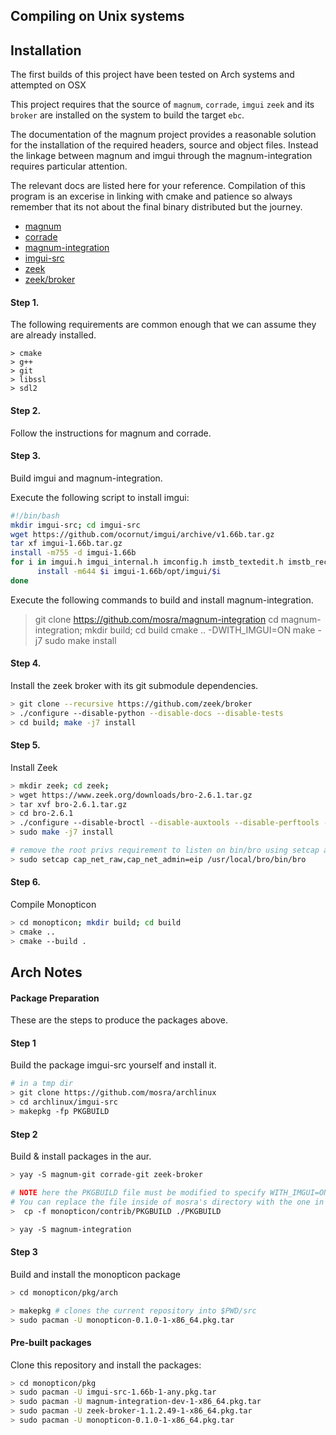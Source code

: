 ## Compiling on Unix systems

## Installation
The first builds of this project have been tested on Arch systems and attempted on OSX

This project requires that the source of `magnum`, `corrade`, `imgui` `zeek` and its `broker` are installed on the system to build the target `ebc`.

The documentation of the magnum project provides a reasonable solution for the installation of the required headers, source and object files. Instead the linkage between magnum and imgui through the magnum-integration requires particular attention.

The relevant docs are listed here for your reference. Compilation of this program is an excerise in linking with cmake and patience so always remember that its not about the final binary distributed but the journey.

- [magnum](https://doc.magnum.graphics/magnum/building.html)
- [corrade](https://doc.magnum.graphics/corrade/building-corrade.html)
- [magnum-integration](https://doc.magnum.graphics/magnum/building-integration.html)
- [imgui-src](https://github.com/mosra/archlinux/tree/master/imgui-src)
- [zeek](https://docs.zeek.org/en/stable/install/install.html)
- [zeek/broker](https://github.com/zeek/broker)


#### Step 1.

The following requirements are common enough that we can assume they are already installed.

```
> cmake
> g++
> git
> libssl
> sdl2
```

#### Step 2.

Follow the instructions for magnum and corrade.


#### Step 3.

Build imgui and magnum-integration.

Execute the following script to install imgui:

```bash
#!/bin/bash
mkdir imgui-src; cd imgui-src
wget https://github.com/ocornut/imgui/archive/v1.66b.tar.gz
tar xf imgui-1.66b.tar.gz
install -m755 -d imgui-1.66b
for i in imgui.h imgui_internal.h imconfig.h imstb_textedit.h imstb_rectpack.h imstb_truetype.h imgui.cpp imgui_widgets.cpp imgui_draw.cpp imgui_demo.cpp; do
      install -m644 $i imgui-1.66b/opt/imgui/$i
done
```

Execute the following commands to build and install magnum-integration.

> git clone https://github.com/mosra/magnum-integration
> cd magnum-integration; mkdir build; cd build
> cmake .. -DWITH_IMGUI=ON
> make -j7
> sudo make install


#### Step 4.

Install the zeek broker with its git submodule dependencies.

```bash
> git clone --recursive https://github.com/zeek/broker
> ./configure --disable-python --disable-docs --disable-tests
> cd build; make -j7 install
```

#### Step 5.

Install Zeek

```bash
> mkdir zeek; cd zeek;
> wget https://www.zeek.org/downloads/bro-2.6.1.tar.gz
> tar xvf bro-2.6.1.tar.gz
> cd bro-2.6.1
> ./configure --disable-broctl --disable-auxtools --disable-perftools --disable-python --disable-broker-tests
> sudo make -j7 install

# remove the root privs requirement to listen on bin/bro using setcap as the current user
> sudo setcap cap_net_raw,cap_net_admin=eip /usr/local/bro/bin/bro
```

#### Step 6.

Compile Monopticon

```bash
> cd monopticon; mkdir build; cd build
> cmake ..
> cmake --build .
```
## Arch Notes

#### Package Preparation

These are the steps to produce the packages above.

#### Step 1

Build the package imgui-src yourself and install it.

```bash
# in a tmp dir
> git clone https://github.com/mosra/archlinux
> cd archlinux/imgui-src
> makepkg -fp PKGBUILD
```

#### Step 2

Build & install packages in the aur.

```bash
> yay -S magnum-git corrade-git zeek-broker
```

```bash
# NOTE here the PKGBUILD file must be modified to specify WITH_IMGUI=ON and a path.
# You can replace the file inside of mosra's directory with the one in this repository.
>  cp -f monopticon/contrib/PKGBUILD ./PKGBUILD

> yay -S magnum-integration
```

#### Step 3

Build and install the monopticon package

```bash
> cd monopticon/pkg/arch

> makepkg # clones the current repository into $PWD/src
> sudo pacman -U monopticon-0.1.0-1-x86_64.pkg.tar
```

#### Pre-built packages

Clone this repository and install the packages:

```bash
> cd monopticon/pkg
> sudo pacman -U imgui-src-1.66b-1-any.pkg.tar
> sudo pacman -U magnum-integration-dev-1-x86_64.pkg.tar
> sudo pacman -U zeek-broker-1.1.2.49-1-x86_64.pkg.tar
> sudo pacman -U monopticon-0.1.0-1-x86_64.pkg.tar
```


